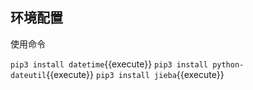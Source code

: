 ## 环境配置

使用命令

`pip3 install datetime`{{execute}}
`pip3 install python-dateutil`{{execute}}
`pip3 install jieba`{{execute}}
